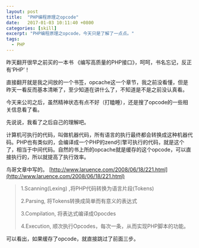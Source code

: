 ```yaml
---
layout: post
title:  "PHP编程原理之opcode"
date:   2017-01-03 10:11:40 +0800
categories: [skill]
excerpt: "PHP编程原理之opcode，今天只是了解了一点点。"
tags:
  - PHP
---
```


昨天翻开很早之前买的一本书 《编写高质量的PHP接口》，呵呵，书名忘记，反正有‘PHP’！

直接翻开就是我之间放的一个书签，opcache这一个章节，我之前没看懂，但是昨天一看反而基本清晰了，至少知道在讲什么了，不知道是不是之前没认真看。

今天来公司之后，虽然精神状态有点不好（打瞌睡），还是搜了opcode的一些相关信息看了看。

先说说，我看了之后自己的理解吧。

计算机可执行的代码，叫做机器代码，所有语言的执行最终都会转换成这种机器代码。PHP也有类似的，会编译成一个PHP的zend引擎可执行的代码，就是这个了，相当于中间代码。自然的书上所的opcache就是缓存的这个opcode，可以直接执行的，所以就提高了执行效率。

鸟哥文章中写的。
[http://www.laruence.com/2008/06/18/221.html](http://www.laruence.com/2008/06/18/221.html)

>
>1.Scanning(Lexing) ,将PHP代码转换为语言片段(Tokens)
>
>
>2.Parsing, 将Tokens转换成简单而有意义的表达式
>
>3.Compilation, 将表达式编译成Opocdes
>
>4.Execution, 顺次执行Opcodes，每次一条，从而实现PHP脚本的功能。


可以看出，如果缓存了opcode，就直接跳过了前面三步。